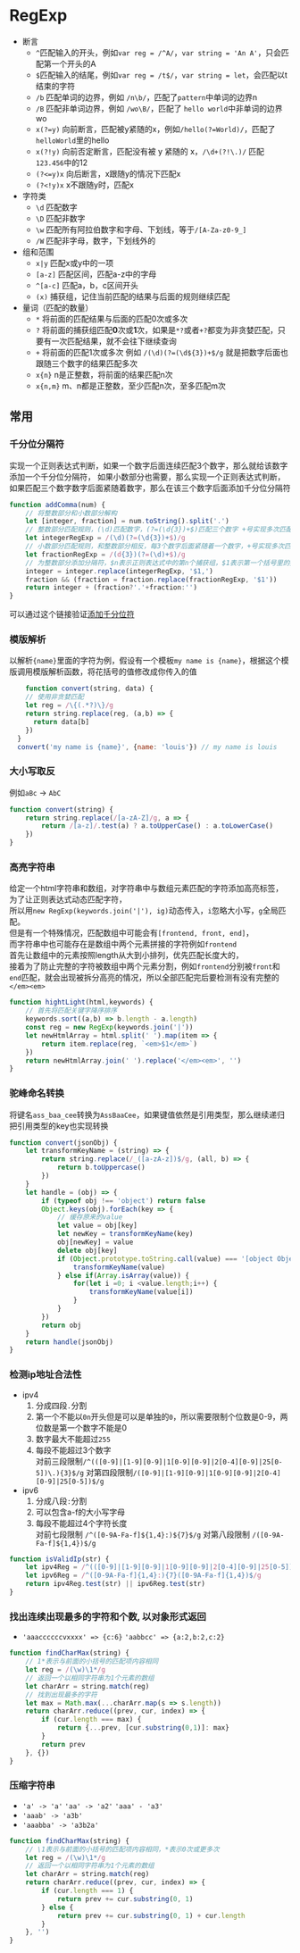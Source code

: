 # RegExp

- 断言
    - `^`匹配输入的开头，例如`var reg = /^A/`，`var string = 'An A'`，只会匹配第一个开头的A
    - `$`匹配输入的结尾，例如`var reg = /t$/`，`var string = let`，会匹配以t结束的字符
    - `/b` 匹配单词的边界，例如 `/n\b/`，匹配了`pattern`中单词的边界n
    - `/B` 匹配非单词边界，例如 `/wo\B/`，匹配了 `hello world`中非单词的边界wo
    - `x(?=y)` 向前断言，匹配被y紧随的x，例如`/hello(?=World)/`，匹配了`helloWorld`里的hello
    - `x(?!y)` 向前否定断言，匹配没有被 y 紧随的 x，`/\d+(?!\.)/` 匹配`123.456`中的12
    - `(?<=y)x` 向后断言，x跟随y的情况下匹配x
    - `(?<!y)x` x不跟随y时，匹配x
- 字符类
    - `\d` 匹配数字
    - `\D` 匹配非数字
    - `\w` 匹配所有阿拉伯数字和字母、下划线，等于`/[A-Za-z0-9_]`
    - `/W` 匹配非字母，数字，下划线外的
- 组和范围
    - `x|y` 匹配x或y中的一项
    - `[a-z]` 匹配区间，匹配a-z中的字母
    - `^[a-c]` 匹配a，b，c区间开头
    - `(x)` 捕获组，记住当前匹配的结果与后面的规则继续匹配
- 量词（匹配的数量）
    - `*` 将前面的匹配结果与后面的匹配0次或多次
    - `?` 将前面的捕获组匹配**0**次或**1**次，如果是`*?`或者`+?`都变为非贪婪匹配，只要有一次匹配结果，就不会往下继续查询
    - `+` 将前面的匹配1次或多次 例如 `/(\d)(?=(\d${3})+$/g` 就是把数字后面也跟随三个数字的结果匹配多次
    - `x{n}` n是正整数，将前面的结果匹配n次
    - `x{n,m}` m、n都是正整数，至少匹配n次，至多匹配m次

## 常用

### 千分位分隔符<br/>
实现一个正则表达式判断，如果一个数字后面连续匹配3个数字，那么就给该数字添加一个千分位分隔符，
如果小数部分也需要，那么实现一个正则表达式判断，如果匹配三个数字数字后面紧随着数字，那么在该三个数字后面添加千分位分隔符
```JavaScript
function addComma(num) {
    // 将整数部分和小数部分解构
    let [integer, fraction] = num.toString().split('.')
    // 整数部分匹配规则，(\d)匹配数字，(?=(\d{3})+$)匹配三个数字 +号实现多次匹配
    let integerRegExp = /(\d)(?=(\d{3})+$)/g
    // 小数部分匹配规则，和整数部分相反，每3个数字后面紧随着一个数字，+号实现多次匹配
    let fractionRegExp = /(d{3})(?=(\d)+$)/g
    // 为整数部分添加分隔符，$n表示正则表达式中的第n个捕获组，$1表示第一个括号里的捕获组
    integer = integer.replace(integerRegExp, '$1,')
    fraction && (fraction = fraction.replace(fractionRegExp, '$1'))
    return integer + (fraction?'.'+fraction:'')
}
```
可以通过这个链接验证[添加千分位符](https://bigfrontend.dev/zh/problem/add-comma-to-number)
### 模版解析
以解析`{name}`里面的字符为例，假设有一个模板`my name is {name}`，根据这个模版调用模版解析函数，将花括号的值修改成你传入的值
```javascript
    function convert(string, data) {
    // 使用非贪婪匹配
    let reg = /\{(.*?)\}/g
    return string.replace(reg, (a,b) => {
      return data[b]
    })
  }
  convert('my name is {name}', {name: 'louis'}) // my name is louis
```

### 大小写取反
例如`aBc` -> `AbC`
```javascript
function convert(string) {
    return string.replace(/[a-zA-Z]/g, a => {
        return /[a-z]/.test(a) ? a.toUpperCase() : a.toLowerCase()
    })
}
```

### 高亮字符串
给定一个html字符串和数组，对字符串中与数组元素匹配的字符添加高亮标签，为了让正则表达式动态匹配字符，<br/>
所以用`new RegExp(keywords.join('|'), ig)`动态传入，`i`忽略大小写，`g`全局匹配。<br/>
但是有一个特殊情况，匹配数组中可能会有`[frontend, front, end]`，<br/>
而字符串中也可能存在是数组中两个元素拼接的字符例如`frontend`<br/>
首先让数组中的元素按照length从大到小排列，优先匹配长度大的，<br/>
接着为了防止完整的字符被数组中两个元素分割，例如`frontend`分别被`front`和`end`匹配，就会出现被拆分高亮的情况，所以全部匹配完后要检测有没有完整的`</em><em>`
```javascript
function hightLight(html,keywords) {
    // 首先将匹配关键字降序排序
    keywords.sort((a,b) => b.length - a.length)
    const reg = new RegExp(keywords.join('|'))
    let newHtmlArray = html.split(' ').map(item => {
        return item.replace(reg, `<em>$1</em>`)
    })
    return newHtmlArray.join(' ').replace('</em><em>', '')
}
```

### 驼峰命名转换
将键名`ass_baa_cee`转换为`AssBaaCee`，如果键值依然是引用类型，那么继续递归把引用类型的key也实现转换
```javascript
function convert(jsonObj) {
    let transformKeyName = (string) => {
        return string.replace(/_([a-zA-z])$/g, (all, b) => {
            return b.toUppercase()
        })
    }
    let handle = (obj) => {
        if (typeof obj !== 'object') return false
        Object.keys(obj).forEach(key => {
            // 缓存原来的value
            let value = obj[key]
            let newKey = transformKeyName(key)
            obj[newKey] = value
            delete obj[key]
            if (Object.prototype.toString.call(value) === '[object Object]') {
                transformKeyName(value)
            } else if(Array.isArray(value)) {
                for(let i =0; i <value.length;i++) {
                    transformKeyName(value[i])
                }
            }
        })
        return obj
    }
    return handle(jsonObj)
}
```

### 检测ip地址合法性
- ipv4
    1. 分成四段`.`分割
    2. 第一个不能以`0n`开头但是可以是单独的`0`，所以需要限制个位数是0-9，两位数是第一个数字不能是0
    3. 数字最大不能超过`255`
    4. 每段不能超过3个数字<br/>
对前三段限制`/^(([0-9]|[1-9][0-9]|1[0-9][0-9]|2[0-4][0-9]|25[0-5])\.){3}$/g`
对第四段限制`/([0-9]|[1-9][0-9]|1[0-9][0-9]|2[0-4][0-9]|25[0-5])$/g`
- ipv6
    1. 分成八段`:`分割
    2. 可以包含a-f的大小写字母
    3. 每段不能超过4个字符长度<br/>
对前七段限制 `/^([0-9A-Fa-f]${1,4}:)${7}$/g`
对第八段限制 `/([0-9A-Fa-f]${1,4})$/g`
```javascript
function isValidIp(str) {
    let ipv4Reg = /^(([0-9]|[1-9][0-9]|1[0-9][0-9]|2[0-4][0-9]|25[0-5])\.){3}([0-9]|[1-9][0-9]|1[0-9][0-9]|2[0-4][0-9]|25[0-5])$/g
    let ipv6Reg = /^([0-9A-Fa-f]{1,4}:){7}([0-9A-Fa-f]{1,4})$/g
    return ipv4Reg.test(str) || ipv6Reg.test(str)
}
```

### 找出连续出现最多的字符和个数, 以对象形式返回
- `'aaaccccccvxxxx' => {c:6}`
`'aabbcc' => {a:2,b:2,c:2}`
```JavaScript
function findCharMax(string) {
    // 1*表示与前面的小括号的匹配项内容相同
    let reg = /(\w)\1*/g
    // 返回一个以相同字符串为1个元素的数组
    let charArr = string.match(reg)
    // 找到出现最多的字符
    let max = Math.max(...charArr.map(s => s.length))
    return charArr.reduce((prev, cur, index) => {
        if (cur.length === max) {
            return {...prev, [cur.substring(0,1)]: max}
        }
        return prev
    }, {})
}
```

### 压缩字符串
- `'a' -> 'a'` `'aa' -> 'a2'` `'aaa' - 'a3'`
- `'aaab' -> 'a3b'`
- `'aaabba' -> 'a3b2a'`
```JavaScript
function findCharMax(string) {
    // \1表示与前面的小括号的匹配项内容相同，*表示0次或更多次
    let reg = /(\w)\1*/g
    // 返回一个以相同字符串为1个元素的数组
    let charArr = string.match(reg)
    return charArr.reduce((prev, cur, index) => {
        if (cur.length === 1) {
            return prev += cur.substring(0, 1)
        } else {
            return prev += cur.substring(0, 1) + cur.length
        }
    }, '')
}
```